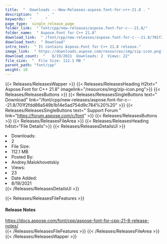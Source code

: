 ```yaml
---
title:  "  Downloads ---New-Releases-aspose.font-for-c++-21.8 . " 
description:  "    . " 
keywords:  "    . " 
page_type:  single_release_page
folder_link:  " font/cpp/new-releases/aspose.font-for-c---21.8/"
folder_name:  " Aspose.Font for C++ 21.8"
download_link:  " /font/cpp/new-releases/aspose.font-for-c---21.8/701f2fdd86a549b1b14e5ad754d9c784"
download_text:  " Download"
intro_text:  " It contains Aspose.Font for C++ 21.8 release."
image_link:  " https://downloads.aspose.com/resources/img/zip-icon.png"
download_count:  "   8/19/2021  Downloads: 2  Views: 22"
file_size:  "  File Size: 112.1 MB "
parent_path: "font/cpp"
weight: 10 
---
```


{{< Releases/ReleasesWapper >}}
  {{< Releases/ReleasesHeading H2txt=" Aspose.Font for C++ 21.8" imagelink="/resources/img/zip-icon.png">}}
  {{< Releases/ReleasesButtons >}}
    {{< Releases/ReleasesSingleButtons text=" Download" link="/font/cpp/new-releases/aspose.font-for-c---21.8/701f2fdd86a549b1b14e5ad754d9c784%20%20" >}}
    {{< Releases/ReleasesSingleButtons text=" Support Forum " link="https://forum.aspose.com/c/font" >}}
  {{< Releases/ReleasesButtons >}}
  {{< Releases/ReleasesFileArea >}}
    {{< Releases/ReleasesHeading h4txt="File Details">}}
    {{< Releases/ReleasesDetailsUl >}}
             <li>Downloads:</li><li>2</li><li>File Size:</li><li>112.1 MB</li><li>Posted By:</li><li>Andrey.Malokhovetskiy</li><li>Views:</li><li>23</li><li>Date Added:</li><li>8/19/2021</li>
    {{< /Releases/ReleasesDetailsUl >}}

  {{< Releases/ReleasesFileFeatures >}}
      <h4>Release Notes</h4><div><a href="https://docs.aspose.com/font/cpp/aspose-font-for-cpp-21-8-release-notes/">https://docs.aspose.com/font/cpp/aspose-font-for-cpp-21-8-release-notes/</a></div>
  {{< /Releases/ReleasesFileFeatures >}}
 {{< /Releases/ReleasesFileArea >}}
{{< /Releases/ReleasesWapper >}}


